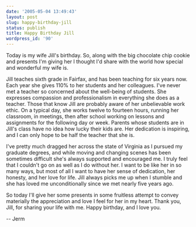 ```yaml
---
date: '2005-05-04 13:49:43'
layout: post
slug: happy-birthday-jill
status: publish
title: Happy Birthday Jill
wordpress_id: '90'
---
```


Today is my wife Jill's birthday. So, along with the big chocolate chip cookie and presents I'm giving her I thought I'd share with the world how special and wonderful my wife is.




Jill teaches sixth grade in Fairfax, and has been teaching for six years now. Each year she gives 110% to her students and her colleagues. I've never met a teacher so concerned about the well-being of students. She expresses compassion and professionalism in everything she does as a teacher. Those that know Jill are probably aware of her unbelievable work ethic. On a typical day, she works twelve to fourteen hours, running her classroom, in meetings, then after school working on lessons and assignments for the following day or week. Parents whose students are in Jill's class have no idea how lucky their kids are. Her dedication is inspiring, and I can only hope to be half the teacher that she is. 




I've pretty much dragged her across the state of Virginia as I pursued my graduate degrees, and while moving and changing scenes has been sometimes difficult she's always supported and encouraged me. I truly feel that I couldn't go on as well as I do without her.  I want to be like her in so many ways, but most of all I want to have her sense of dedication, her honesty, and her love for life. Jill always picks me up when I stumble and she has loved me unconditionally since we met nearly five years ago.




So today I'll give her some presents in some fruitless attempt to convey materially the appreciation and love I feel for her in my heart. Thank you, Jill, for sharing your life with me. Happy birthday, and I love you.




-- Jerm
